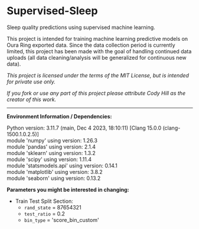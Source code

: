 # Supervised-Sleep
Sleep quality predictions using supervised machine learning.

This project is intended for training machine learning predictive models on Oura Ring exported data. Since the data collection period is currently limited, this project has been made with the goal of handling continued data uploads (all data cleaning/analysis will be generalized for continuous new data).

*This project is licensed under the terms of the MIT License, but is intended for private use only.*

*If you fork or use any part of this project please attribute Cody Hill as the creator of this work.*

---

**Environment Information / Dependencies:**

Python version: 3.11.7 (main, Dec  4 2023, 18:10:11) [Clang 15.0.0 (clang-1500.1.0.2.5)]\
module 'numpy'  using version: 1.26.3\
module 'pandas'  using version: 2.1.4\
module 'sklearn'  using version: 1.3.2\
module 'scipy'  using version: 1.11.4\
module 'statsmodels.api'  using version: 0.14.1\
module 'matplotlib'  using version: 3.8.2\
module 'seaborn'  using version: 0.13.2

**Parameters you might be interested in changing:**
- Train Test Split Section:
  - `rand_state` = 87654321
  - `test_ratio` = 0.2
  - `bin_type` = 'score_bin_custom'